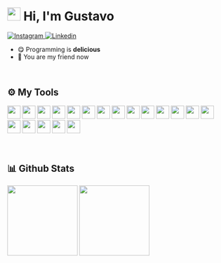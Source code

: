 <h1 align="left"><img height="30px" src="https://user-images.githubusercontent.com/50364832/143615313-330ef73e-ee1c-4cfe-b71d-7462a00f16b4.gif" /> Hi, I'm Gustavo</h1>

<div align="left">
  <a href="https://www.instagram.com/gustavolitter/" target="blank">
    <img src="https://img.shields.io/badge/-instagram-%23E4405F?style=for-the-badge&logo=instagram&logoColor=white" alt="Instagram">
  </a>
  <a href="https://www.linkedin.com/in/gustavo-litter-6ab24b191/" target="blank">
    <img src="https://img.shields.io/badge/-linkedin-%230e76a8?style=for-the-badge&logo=linkedin&logoColor=white" alt="Linkedin" />
  </a>
</div>

- 😋 Programming is **delicious**
- 🥳 You are my friend now
</br>


## ⚙️ My Tools
<div align="left">
  <img height="30px" src="https://img.shields.io/badge/-typescript-%23007ACC?style=for-the-badge&logo=typescript&logoColor=white"/>
  <img height="30px" src="https://img.shields.io/badge/-node.js-%283CD29?style=for-the-badge&logo=node.js&logoColor=white"/>
  <img height="30px" src="https://img.shields.io/badge/-nest-%23DF234F?style=for-the-badge&logo=nestjs&logoColor=white"/>
  <img height="30px" src="https://img.shields.io/badge/-express-%23000000?style=for-the-badge&logo=express&logoColor=white"/>
  <img height="30px" src="https://img.shields.io/badge/-php-%236181B6?style=for-the-badge&logo=php&logoColor=white"/>
  <img height="30px" src="https://img.shields.io/badge/-composer-%23895730?style=for-the-badge&logo=composer&logoColor=white"/>
  <img height="30px" src="https://img.shields.io/badge/-postgres-%23336791?style=for-the-badge&logo=postgresql&logoColor=white"/>
  <img height="30px" src="https://img.shields.io/badge/-mysql-%23035B81?style=for-the-badge&logo=mysql&logoColor=white"/>
  <img height="30px" src="https://img.shields.io/badge/-react.js-%235DCEED?style=for-the-badge&logo=react&logoColor=white"/>
  <img height="30px" src="https://img.shields.io/badge/-next.js-%23000000?style=for-the-badge&logo=next.js&logoColor=white"/>
  <img height="30px" src="https://img.shields.io/badge/-tailwindcss-%2338B2AC?style=for-the-badge&logo=tailwindcss&logoColor=white"/>
  <img height="30px" src="https://img.shields.io/badge/-jest-%23753A4D?style=for-the-badge&logo=jest&logoColor=white"/>
  <img height="30px" src="https://img.shields.io/badge/-kafka-%23231F20?style=for-the-badge&logo=apachekafka&logoColor=white"/>
  <img height="30px" src="https://img.shields.io/badge/-graphql-%23E434AA?style=for-the-badge&logo=graphql&logoColor=white"/>
  <img height="30px" src="https://img.shields.io/badge/-discord.js-%230C0C14?style=for-the-badge&logo=discord&logoColor=white"/>
  <img height="30px" src="https://img.shields.io/badge/-yarn-%232C8EBB?style=for-the-badge&logo=yarn&logoColor=white"/>
  <img height="30px" src="https://img.shields.io/badge/-terraform-%235C4EE5?style=for-the-badge&logo=terraform&logoColor=white"/>
  <img height="30px" src="https://img.shields.io/badge/-tensorflow-%23FF6F00?style=for-the-badge&logo=tensorflow&logoColor=white"/>
  <img height="30px" src="https://img.shields.io/badge/-windows-%2300ADEF?style=for-the-badge&logo=windows&logoColor=white"/>
  
</div>
</br></br>


## 📊 Github Stats
<div align="left">
  <img height="160em" 
       src="https://github-readme-stats.vercel.app/api?username=Gurtinho&show_icons=true&theme=radical&include_all_commits=true&count_private=true"/>
  <img height="160em" 
       src="https://github-readme-stats.vercel.app/api/top-langs/?username=Gurtinho&layout=compact&langs_count=7&theme=radical"/>
</div>
</br>
